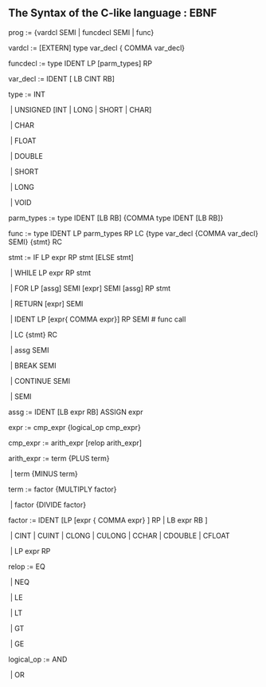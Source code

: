 ##  The Syntax of the C-like language : EBNF



prog		 := {vardcl SEMI | funcdecl SEMI | func}

vardcl	         := [EXTERN] type var_decl { COMMA var_decl}

funcdecl          := type IDENT LP [parm_types] RP 

var_decl		:= IDENT [ LB CINT RB]

type		:= INT

​			| UNSIGNED [INT | LONG | SHORT | CHAR]

​			| CHAR

​			| FLOAT

​			| DOUBLE

​			| SHORT

​			| LONG

​			| VOID

parm_types	:=  type IDENT [LB RB] {COMMA type IDENT [LB RB]}

func 		:= type IDENT LP parm_types RP LC {type var_decl {COMMA var_decl} SEMI} {stmt} RC

stmt		:= IF LP expr RP stmt [ELSE stmt]

​			| WHILE LP expr RP stmt

​			| FOR LP [assg] SEMI [expr] SEMI [assg] RP stmt

​			| RETURN [expr] SEMI

​			| IDENT LP [expr{ COMMA expr}] RP SEMI # func call

​			| LC {stmt} RC

​			| assg SEMI

​			| BREAK SEMI

​			| CONTINUE SEMI

​			| SEMI

assg		:= IDENT [LB expr RB] ASSIGN expr

expr		:= cmp_expr {logical_op cmp_expr}

cmp_expr	:= arith_expr [relop arith_expr]

arith_expr	:= term {PLUS term}

​			| term {MINUS term}

term		:= factor {MULTIPLY factor}

​			| factor  {DIVIDE factor}

factor		:= IDENT [LP [expr { COMMA expr} ] RP | LB expr RB ]

​			| CINT | CUINT | CLONG | CULONG | CCHAR | CDOUBLE | CFLOAT	

​			| LP expr RP

relop		:= EQ

​			| NEQ

​			| LE

​			| LT

​			| GT

​			| GE

logical_op 	:= AND

​			| OR

​	 	